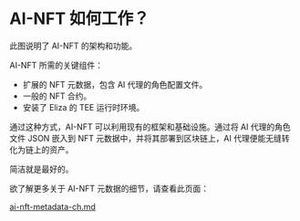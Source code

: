 # AI-NFT 如何工作？

此图说明了 AI-NFT 的架构和功能。

AI-NFT 所需的关键组件：

* 扩展的 NFT 元数据，包含 AI 代理的角色配置文件。
* 一般的 NFT 合约。
* 安装了 Eliza 的 TEE 运行时环境。

通过这种方式，AI-NFT 可以利用现有的框架和基础设施。通过将 AI 代理的角色文件 JSON 嵌入到 NFT 元数据中，并将其部署到区块链上，AI 代理便能无缝转化为链上的资产。

简洁就是最好的。

欲了解更多关于 AI-NFT 元数据的细节，请查看此页面：

[ai-nft-metadata-ch.md](ai-nft-metadata-ch.md)

